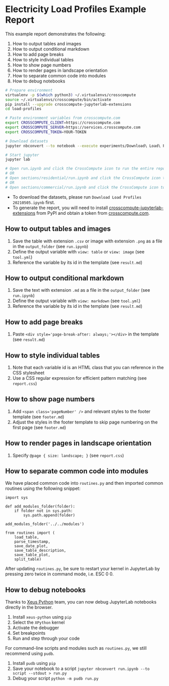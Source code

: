 # Electricity Load Profiles Example Report

This example report demonstrates the following:

1. How to output tables and images
2. How to output conditional markdown
3. How to add page breaks
4. How to style individual tables
5. How to show page numbers
6. How to render pages in landscape orientation
7. How to separate common code into modules
8. How to debug notebooks

```bash
# Prepare environment
virtualenv -p $(which python3) ~/.virtualenvs/crosscompute
source ~/.virtualenvs/crosscompute/bin/activate
pip install --upgrade crosscompute-jupyterlab-extensions
cd load-profiles

# Paste environment variables from crosscompute.com
export CROSSCOMPUTE_CLIENT=https://crosscompute.com
export CROSSCOMPUTE_SERVER=https://services.crosscompute.com
export CROSSCOMPUTE_TOKEN=YOUR-TOKEN

# Download datasets
jupyter nbconvert --to notebook --execute experiments/Download\ Load\ Profiles\ 20210505.ipynb

# Start jupyter
jupyter lab

# Open run.ipynb and click the CrossCompute icon to run the entire report
# OR
# Open sections/residential/run.ipynb and click the CrossCompute icon to run a section
# OR
# Open sections/commercial/run.ipynb and click the CrossCompute icon to run a section
```

- To download the datasets, please run `Download Load Profiles 20210505.ipynb` first.
- To generate the report, you will need to install [crosscompute-jupyterlab-extensions](https://pypi.org/project/crosscompute-jupyterlab-extensions) from PyPI and obtain a token from [crosscompute.com](https://crosscompute.com).

## How to output tables and images

1. Save the table with extension `.csv` or image with extension `.png` as a file in the `output_folder` (see `run.ipynb`)
2. Define the output variable with `view: table` or `view: image` (see `tool.yml`)
3. Reference the variable by its id in the template (see `result.md`)

## How to output conditional markdown

1. Save the text with extension `.md` as a file in the `output_folder` (see `run.ipynb`)
2. Define the output variable with `view: markdown` (see `tool.yml`)
3. Reference the variable by its id in the template (see `result.md`)

## How to add page breaks

1. Paste `<div style='page-break-after: always;'></div>` in the template (see `result.md`)

## How to style individual tables

1. Note that each variable id is an HTML class that you can reference in the CSS stylesheet
2. Use a CSS regular expression for efficient pattern matching (see `report.css`)

## How to show page numbers

1. Add `<span class='pageNumber' />` and relevant styles to the footer template (see `footer.md`)
2. Adjust the styles in the footer template to skip page numbering on the first page (see `footer.md`)

## How to render pages in landscape orientation

1. Specify `@page { size: landscape; }` (see `report.css`)

## How to separate common code into modules

We have placed common code into `routines.py` and then imported common routines using the following snippet:

```
import sys

def add_modules_folder(folder):
    if folder not in sys.path:
        sys.path.append(folder)

add_modules_folder('../../modules')

from routines import (
    load_table,
    parse_timestamp,
    save_date_plot,
    save_table_description,
    save_table_plot,
    split_table)
```

After updating `routines.py`, be sure to restart your kernel in JupyterLab by pressing zero twice in command mode, i.e. ESC 0 0.

## How to debug notebooks

Thanks to [Xeus Python](https://github.com/jupyter-xeus) team, you can now debug JupyterLab notebooks directly in the browser.

1. Install `xeus-python` using `pip`
2. Select the `XPython` kernel
3. Activate the debugger
4. Set breakpoints
5. Run and step through your code

For command-line scripts and modules such as `routines.py`, we still recommend using `pudb`.

1. Install `pudb` using `pip`
2. Save your notebook to a script `jupyter nbconvert run.ipynb --to script --stdout > run.py`
3. Debug your script `python -m pudb run.py`
